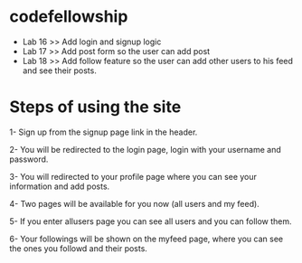 # codefellowship

- Lab 16 >> Add login and signup logic
- Lab 17 >> Add post form so the user can add post
- Lab 18 >> Add follow feature so the user can add other users to his feed and see their posts.

# Steps of using the site

1- Sign up from the signup page link in the header.

2- You will be redirected to the login page, login with your username and password.

3- You will redirected to your profile page where you can see your information and add posts.

4- Two pages will be available for you now (all users and my feed).

5- If you enter allusers page you can see all users and you can follow them.

6- Your followings will be shown on the myfeed page, where you can see the ones you followd and their posts.
